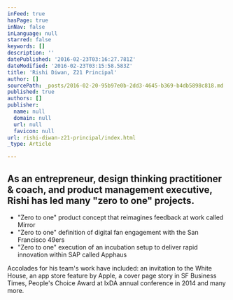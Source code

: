 ```yaml
---
inFeed: true
hasPage: true
inNav: false
inLanguage: null
starred: false
keywords: []
description: ''
datePublished: '2016-02-23T03:16:27.781Z'
dateModified: '2016-02-23T03:15:58.583Z'
title: 'Rishi Diwan, Z21 Principal'
author: []
sourcePath: _posts/2016-02-20-95b97e0b-2dd3-4645-b369-b4db5898c818.md
published: true
authors: []
publisher:
  name: null
  domain: null
  url: null
  favicon: null
url: rishi-diwan-z21-principal/index.html
_type: Article

---
```

## As an entrepreneur, design thinking practitioner & coach, and product management executive, Rishi has led many "zero to one" projects.   

* "Zero to one" product concept that reimagines feedback at work called Mirror 
* "Zero to one" definition of digital fan engagement with the San Francisco 49ers 
* "Zero to one" execution of an incubation setup to deliver rapid innovation within SAP called Apphaus

Accolades for his team's work have included: an invitation to the White House, an app store feature by Apple, a cover page story in SF Business Times, People's Choice Award at IxDA annual conference in 2014 and many more.